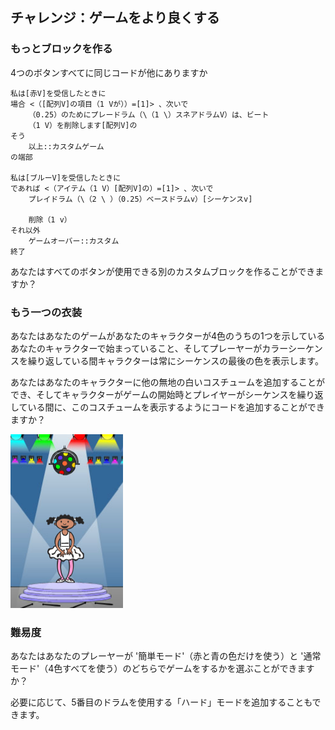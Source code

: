 ## チャレンジ：ゲームをより良くする

### もっとブロックを作る

4つのボタンすべてに同じコードが他にありますか

```blocks3
私は[赤V]を受信したときに
場合 <（[配列V]の項目（1 Vが））=[1]> 、次いで
    （0.25）のためにプレードラム（\（1 \）スネアドラムV）は、ビート
    （1 V）を削除します[配列V]の
そう
    以上::カスタムゲーム
の端部

私は[ブルーV]を受信したときに
であれば <（アイテム（1 V）[配列V]の）=[1]> 、次いで
    プレイドラム（\（2 \ ）（0.25）ベースドラムv）[シーケンスv]

    削除（1 v） 
それ以外
    ゲームオーバー::カスタム
終了
```

あなたはすべてのボタンが使用できる別のカスタムブロックを作ることができますか？

### もう一つの衣装

あなたはあなたのゲームがあなたのキャラクターが4色のうちの1つを示しているあなたのキャラクターで始まっていること、そしてプレーヤーがカラーシーケンスを繰り返している間キャラクターは常にシーケンスの最後の色を表示します。

あなたはあなたのキャラクターに他の無地の白いコスチュームを追加することができ、そしてキャラクターがゲームの開始時とプレイヤーがシーケンスを繰り返している間に、このコスチュームを表示するようにコードを追加することができますか？

![screenshot](images/colour-white.png)

### 難易度

あなたはあなたのプレーヤーが '簡単モード'（赤と青の色だけを使う）と '通常モード'（4色すべてを使う）のどちらでゲームをするかを選ぶことができますか？

必要に応じて、5番目のドラムを使用する「ハード」モードを追加することもできます。